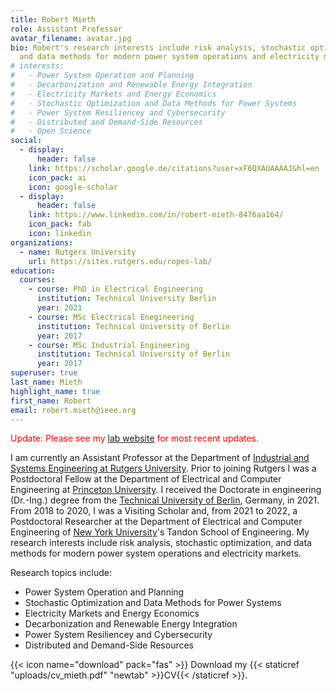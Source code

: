 ```yaml
---
title: Robert Mieth
role: Assistant Professor 
avatar_filename: avatar.jpg
bio: Robert's research interests include risk analysis, stochastic optimization,
  and data methods for modern power system operations and electricity markets.
# interests: 
#   - Power System Operation and Planning
#   - Decarbonization and Renewable Energy Integration
#   - Electricity Markets and Energy Economics
#   - Stochastic Optimization and Data Methods for Power Systems
#   - Power System Resiliencey and Cybersecurity
#   - Distributed and Demand-Side Resources
#   - Open Science 
social:
  - display:
      header: false
    link: https://scholar.google.de/citations?user=xF6QXAUAAAAJ&hl=en
    icon_pack: ai
    icon: google-scholar
  - display:
      header: false
    link: https://www.linkedin.com/in/robert-mieth-8476aa164/
    icon_pack: fab
    icon: linkedin
organizations:
  - name: Rutgers University
    url: https://sites.rutgers.edu/ropes-lab/
education:
  courses:
    - course: PhD in Electrical Engineering
      institution: Technical University Berlin
      year: 2021
    - course: MSc Electrical Enegineering
      institution: Technical University of Berlin
      year: 2017
    - course: MSc Industrial Engineering
      institution: Technical University of Berlin
      year: 2017
superuser: true
last_name: Mieth
highlight_name: true
first_name: Robert
email: robert.mieth@ieee.org
---
```


<span style="color:red">Update: Please see my [lab website](https://sites.rutgers.edu/ropes-lab/) for most recent updates.</span>

I am currently an Assistant Professor at the Department of [Industrial and Systems Engineering at Rutgers University](https://ise.rutgers.edu/). Prior to joining Rutgers I was a Postdoctoral Fellow at the Department of Electrical and Computer Engineering at [Princeton University](https://ece.princeton.edu/people/robert-mieth). I received the Doctorate in engineering (Dr.-Ing.) degree from the [Technical University of Berlin](https://www.control.tu-berlin.de/Welcome), Germany, in 2021. From 2018 to 2020, I was a Visiting Scholar and, from 2021 to 2022, a Postdoctoral Researcher at the Department of Electrical and Computer Engineering of [New York University](https://engineering.nyu.edu/)'s Tandon School of Engineering. My research interests include risk analysis, stochastic optimization, and data methods for modern power system operations and electricity markets.

Research topics include:
  - Power System Operation and Planning
  - Stochastic Optimization and Data Methods for Power Systems
  - Electricity Markets and Energy Economics
  - Decarbonization and Renewable Energy Integration
  - Power System Resiliencey and Cybersecurity
  - Distributed and Demand-Side Resources

{{< icon name="download" pack="fas" >}} Download my {{< staticref "uploads/cv_mieth.pdf" "newtab" >}}CV{{< /staticref >}}.
